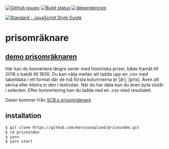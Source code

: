 [![GitHub issues](https://img.shields.io/github/issues/marcusasplund/priceindex.svg)](https://github.com/marcusasplund/priceindex/issues)
[![Build status](https://travis-ci.org/marcusasplund/priceindex.svg?branch=master)](https://travis-ci.org/marcusasplund/priceindex)
[![dependencies](https://david-dm.org/marcusasplund/priceindex.svg)](https://david-dm.org/marcusasplund/priceindex)

[![Standard - JavaScript Style Guide](https://cdn.rawgit.com/feross/standard/master/badge.svg)](https://github.com/feross/standard)

# prisomräknare

## [demo prisomräknaren](https://pap.as/prisomraknare/)

Här kan du konvertera längre serier med historiska priser, både framåt till 2018 o bakåt till 1830. Du kan välja mellan att ladda upp en .csv med tabelldata i ett format där de två första kolumnerna är [år], [pris]. Även att skriva eller klistra in den i textrutan.
När du har data kan du även byta slutår i selecten. Efter konvertering kan du ladda ned en .csv med resultatet.

Datan kommer från [SCB:s prisomräknare](https://www.scb.se/hitta-statistik/sverige-i-siffror/prisomraknaren/)

## installation

````bash
$ git clone https://github.com/marcusasplund/priceindex.git
$ cd priceindex
$ yarn
$ yarn start

````
